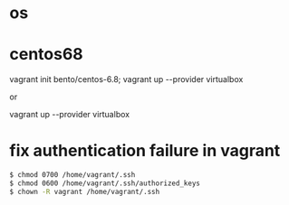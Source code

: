 # os

# centos68

vagrant init bento/centos-6.8; vagrant up --provider virtualbox

or 

vagrant up --provider virtualbox

# fix authentication failure in vagrant

```bash
$ chmod 0700 /home/vagrant/.ssh
$ chmod 0600 /home/vagrant/.ssh/authorized_keys
$ chown -R vagrant /home/vagrant/.ssh
```

